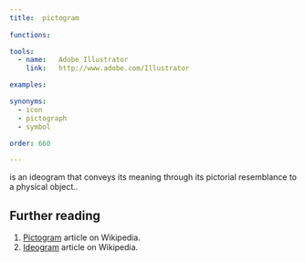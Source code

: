 ```yaml
---
title:  pictogram
  
functions:

tools:
  - name:   Adobe Illustrator
    link:   http://www.adobe.com/Illustrator

examples:

synonyms: 
  - icon
  - pictograph
  - symbol

order: 660

---
```


is an ideogram that conveys its meaning through its pictorial resemblance to a physical object..

[//]: # (Pictogram as a separate visualization method)

[//]: # (Mention AIGA, national park services, road signs collections)

<!--more-->

## Further reading
1. [Pictogram](https://en.wikipedia.org/wiki/Pictogram) article on Wikipedia.
1. [Ideogram](https://en.wikipedia.org/wiki/Ideogram) article on Wikipedia.
